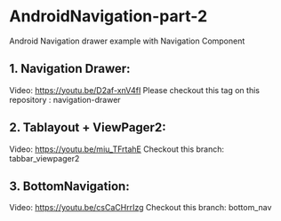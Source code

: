 # AndroidNavigation-part-2
Android Navigation drawer example with Navigation Component

## 1. Navigation Drawer:
Video: https://youtu.be/D2af-xnV4fI
Please checkout this tag on this repository : navigation-drawer

## 2. Tablayout + ViewPager2:
Video: https://youtu.be/miu_TFrtahE
Checkout this branch: tabbar_viewpager2

## 3. BottomNavigation:
Video: https://youtu.be/csCaCHrrIzg
Checkout this branch: bottom_nav
